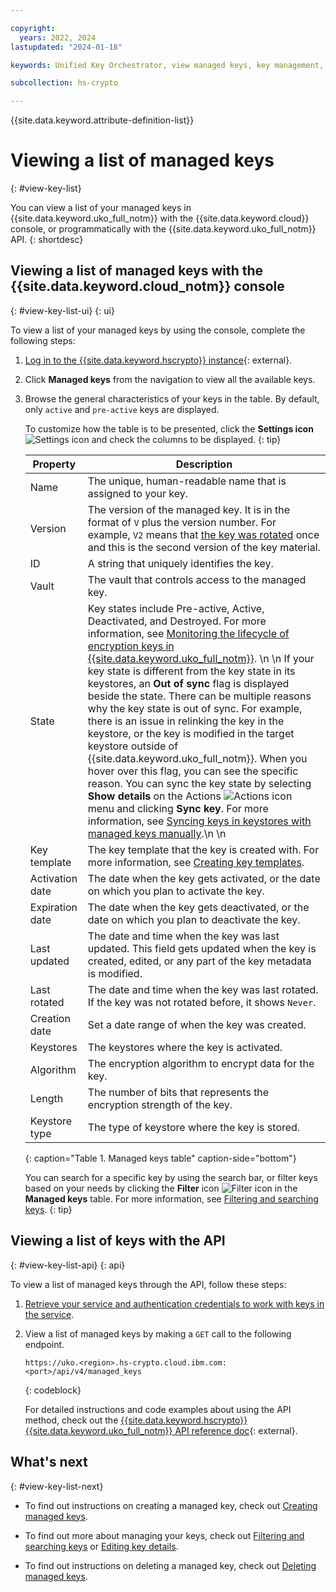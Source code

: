 ```yaml
---

copyright:
  years: 2022, 2024
lastupdated: "2024-01-18"

keywords: Unified Key Orchestrator, view managed keys, key management, kms keys, UKO

subcollection: hs-crypto

---
```


{{site.data.keyword.attribute-definition-list}}




# Viewing a list of managed keys
{: #view-key-list}

You can view a list of your managed keys in {{site.data.keyword.uko_full_notm}} with the {{site.data.keyword.cloud}} console, or programmatically with the {{site.data.keyword.uko_full_notm}} API.
{: shortdesc}


## Viewing a list of managed keys with the {{site.data.keyword.cloud_notm}} console
{: #view-key-list-ui}
{: ui}

To view a list of your managed keys by using the console, complete the following steps:

1. [Log in to the {{site.data.keyword.hscrypto}} instance](https://cloud.ibm.com/login){: external}.
2. Click **Managed keys** from the navigation to view all the available keys.
3. Browse the general characteristics of your keys in the table. By default, only `active` and `pre-active` keys are displayed.
   
   To customize how the table is to be presented, click the **Settings icon** ![Settings icon](../icons/settings.svg "Settings") and check the columns to be displayed.
   {: tip}

    |       Property	     |                         Description                       |
    |----------------------|-----------------------------------------------------------|
    | Name                 | The unique, human-readable name that is assigned to your key. |
    | Version              | The version of the managed key. It is in the format of `V` plus the version number. For example, `V2` means that [the key was rotated](/docs/hs-crypto?topic=hs-crypto-uko-rotate-keys) once and this is the second version of the key material. |
    | ID                   | A string that uniquely identifies the key. |
    | Vault                | The vault that controls access to the managed key.           |
    | State                | Key states include Pre-active, Active, Deactivated, and Destroyed. For more information, see [Monitoring the lifecycle of encryption keys in {{site.data.keyword.uko_full_notm}}](/docs/hs-crypto?topic=hs-crypto-uko-key-states). \n \n If your key state is different from the key state in its keystores, an **Out of sync** flag is displayed beside the state. There can be multiple reasons why the key state is out of sync.  For example, there is an issue in relinking the key in the keystore,  or the key is modified in the target keystore outside of {{site.data.keyword.uko_full_notm}}. When you hover over this flag, you can see the specific reason. You can sync the key state by selecting **Show details** on the Actions ![Actions icon](../icons/action-menu-icon.svg "Actions") menu and clicking **Sync key**. For more information, see [Syncing keys in keystores with managed keys manually](docs/hs-crypto?topic=hs-crypto-uko-sync-keys).\n \n   |
    | Key template         | The key template that the key is created with. For more information, see [Creating key templates](/docs/hs-crypto?topic=hs-crypto-create-template&interface=ui).| 
    | Activation date      | The date when the key gets activated, or the date on which you plan to activate the key. |
    | Expiration date      | The date when the key gets deactivated, or the date on which you plan to deactivate the key. |
    | Last updated         | The date and time when the key was last updated. This field gets updated when the key is created, edited, or any part of the key metadata is modified.   |
    | Last rotated         | The date and time when the key was last rotated. If the key was not rotated before, it shows `Never`. |
    | Creation date        | Set a date range of when the key was created.             |
    | Keystores            | The keystores where the key is activated.               |
    | Algorithm            | The encryption algorithm to encrypt data for the key.     |
    | Length               | The number of bits that represents the encryption strength of the key.   |
    | Keystore type        | The type of keystore where the key is stored. |
    {: caption="Table 1. Managed keys table" caption-side="bottom"}

    You can search for a specific key by using the search bar, or filter keys based on your needs by clicking the **Filter** icon ![Filter icon](../icons/filter.svg "Filter") in the **Managed keys** table. For more information, see [Filtering and searching keys](/docs/hs-crypto?topic=hs-crypto-search-key-list).
    {: tip}



## Viewing a list of keys with the API
{: #view-key-list-api}
{: api}

To view a list of managed keys through the API, follow these steps:

1. [Retrieve your service and authentication credentials to work with keys in the service](/docs/hs-crypto?topic=hs-crypto-set-up-uko-api).
   
2. View a list of managed keys by making a `GET` call to the following endpoint.

    ```
    https://uko.<region>.hs-crypto.cloud.ibm.com:<port>/api/v4/managed_keys
    ```
    {: codeblock}

    For detailed instructions and code examples about using the API method, check out the [{{site.data.keyword.hscrypto}} {{site.data.keyword.uko_full_notm}} API reference doc](/apidocs/uko#list-managed-keys){: external}.



## What's next
{: #view-key-list-next}

- To find out instructions on creating a managed key, check out [Creating managed keys](/docs/hs-crypto?topic=hs-crypto-create-managed-keys).

- To find out more about managing your keys, check out [Filtering and searching keys](/docs/hs-crypto?topic=hs-crypto-search-key-list) or [Editing key details](/docs/hs-crypto?topic=hs-crypto-edit-kms-keys).

- To find out instructions on deleting a managed key, check out [Deleting managed keys](/docs/hs-crypto?topic=hs-crypto-delete-managed-keys).

